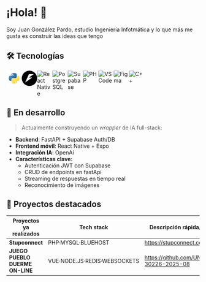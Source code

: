# ¡Hola! 👋

Soy Juan González Pardo, estudio Ingeniería Infotmática y lo que más me gusta es construir las ideas que tengo
## 🛠️ Tecnologías

<div>
  <img align="left" alt="Python" width="40px" src="https://raw.githubusercontent.com/github/explore/master/topics/python/python.png" />
  <img align="left" alt="FastAPI" width="40px" src="https://raw.githubusercontent.com/simple-icons/simple-icons/develop/icons/fastapi.svg" />
  <img align="left" alt="React Native" width="40px" src="https://cdn.jsdelivr.net/gh/devicons/devicon/icons/react/react-original.svg" />
  <img align="left" alt="PostgreSQL" width="40px" src="https://cdn.jsdelivr.net/gh/devicons/devicon/icons/postgresql/postgresql-original.svg" />
  <img align="left" alt="Supabase" width="40px" src="https://raw.githubusercontent.com/simple-icons/simple-icons/develop/icons/supabase.svg" />
  <img align="left" alt="PHP" width="40px" src="https://cdn.jsdelivr.net/gh/devicons/devicon/icons/php/php-original.svg" />
  <img align="left" alt="VS Code" width="40px" src="https://cdn.jsdelivr.net/gh/devicons/devicon/icons/vscode/vscode-original.svg" />
  <img align="left" alt="Figma" width="40px" src="https://raw.githubusercontent.com/simple-icons/simple-icons/develop/icons/figma.svg" />
  <img align="left" alt="C++" width="40px" src="https://cdn.jsdelivr.net/gh/devicons/devicon/icons/cplusplus/cplusplus-original.svg" />
</div>
<br clear="both"/>

## 🚧 En desarrollo

> Actualmente construyendo un _wrapper_ de IA full-stack:

- **Backend**: FastAPI + Supabase Auth/DB  
- **Frontend móvil**: React Native + Expo  
- **Integración IA**: OpenAi 
- **Características clave**:
  - Autenticación JWT con Supabase 
  - CRUD de endpoints en  fastApi  
  - Streaming de respuestas en tiempo real  
  - Reconocimiento de imágenes  

## 💼 Proyectos destacados

| Proyectos ya realizados                     | Tech stack                          | Descripción rápida/URL                           |
|---------------------------------------------|-------------------------------------|--------------------------------------------------|
| **Stupconnect**                             | PHP·MYSQL·BLUEHOST                  | https://stupconnect.com/                         |
| **JUEGO PUEBLO DUERME ON-LINE**             | VUE·NODE.JS·REDIS·WEBSOCKETS        | https://github.com/UNIZAR-30226-2025-08           |
